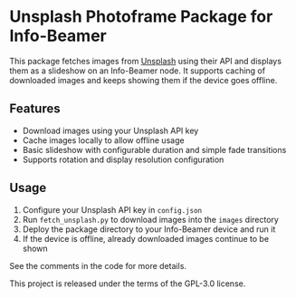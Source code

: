 # Unsplash Photoframe Package for Info-Beamer

This package fetches images from [Unsplash](https://unsplash.com) using their API
and displays them as a slideshow on an Info-Beamer node. It supports caching of
downloaded images and keeps showing them if the device goes offline.

## Features
- Download images using your Unsplash API key
- Cache images locally to allow offline usage
- Basic slideshow with configurable duration and simple fade transitions
- Supports rotation and display resolution configuration

## Usage
1. Configure your Unsplash API key in `config.json`
2. Run `fetch_unsplash.py` to download images into the `images` directory
3. Deploy the package directory to your Info-Beamer device and run it
4. If the device is offline, already downloaded images continue to be shown

See the comments in the code for more details.

This project is released under the terms of the GPL-3.0 license.

